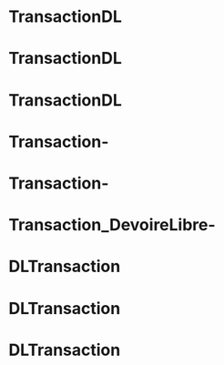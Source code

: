 # TransactionDL
# TransactionDL
# TransactionDL
# Transaction-
# Transaction-
# Transaction_DevoireLibre-
# DLTransaction
# DLTransaction
# DLTransaction
